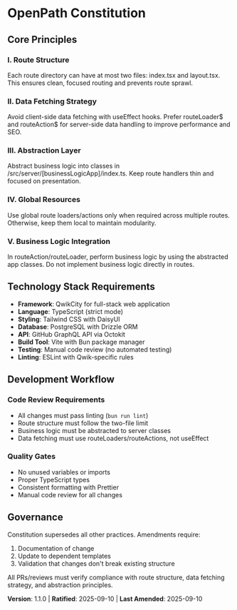 # OpenPath Constitution

## Core Principles

### I. Route Structure

Each route directory can have at most two files: index.tsx and layout.tsx. This ensures clean, focused routing and prevents route sprawl.

### II. Data Fetching Strategy

Avoid client-side data fetching with useEffect hooks. Prefer routeLoader$ and routeAction$ for server-side data handling to improve performance and SEO.

### III. Abstraction Layer

Abstract business logic into classes in /src/server/[businessLogicApp]/index.ts. Keep route handlers thin and focused on presentation.

### IV. Global Resources

Use global route loaders/actions only when required across multiple routes. Otherwise, keep them local to maintain modularity.

### V. Business Logic Integration

In routeAction/routeLoader, perform business logic by using the abstracted app classes. Do not implement business logic directly in routes.

## Technology Stack Requirements

- **Framework**: QwikCity for full-stack web application
- **Language**: TypeScript (strict mode)
- **Styling**: Tailwind CSS with DaisyUI
- **Database**: PostgreSQL with Drizzle ORM
- **API**: GitHub GraphQL API via Octokit
- **Build Tool**: Vite with Bun package manager
- **Testing**: Manual code review (no automated testing)
- **Linting**: ESLint with Qwik-specific rules

## Development Workflow

### Code Review Requirements

- All changes must pass linting (`bun run lint`)
- Route structure must follow the two-file limit
- Business logic must be abstracted to server classes
- Data fetching must use routeLoaders/routeActions, not useEffect

### Quality Gates

- No unused variables or imports
- Proper TypeScript types
- Consistent formatting with Prettier
- Manual code review for all changes

## Governance

Constitution supersedes all other practices. Amendments require:

1. Documentation of change
2. Update to dependent templates
3. Validation that changes don't break existing structure

All PRs/reviews must verify compliance with route structure, data fetching strategy, and abstraction principles.

**Version**: 1.1.0 | **Ratified**: 2025-09-10 | **Last Amended**: 2025-09-10
